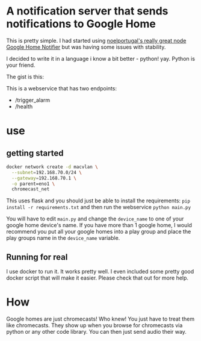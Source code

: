 # A notification server that sends notifications to Google Home

This is pretty simple. I had started using [noelportugal's really great node Google Home Notifier](https://github.com/noelportugal/google-home-notifier) but was having some issues with stability. 

I decided to write it in a language i know a bit better - python! yay. Python is your friend. 

The gist is this: 

This is a webservice that has two endpoints:

- /trigger_alarm
- /health

# use

## getting started

```bash
docker network create -d macvlan \
  --subnet=192.168.70.0/24 \
  --gateway=192.168.70.1 \
  -o parent=eno1 \
  chromecast_net
```

This uses flask and you should just be able to install the requirements: `pip install -r requirements.txt` and then run the webservice `python main.py`

You will have to edit `main.py` and change the `device_name` to one of your google home device's name. If you have more than 1 google home, I would recommend you put all your google homes into a play group and place the play groups name in the `device_name` variable. 


## Running for real

I use docker to run it. It works pretty well. I even included some pretty good docker script that will make it easier. Please check that out for more help. 

# How

Google homes are just chromecasts! Who knew! You just have to treat them like chromecasts. They show up when you browse for chromecasts via python or any other code library. You can then just send audio their way. 
